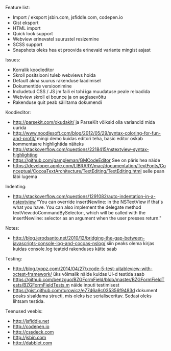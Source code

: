 Feature list:

- Import / eksport jsbin.com, jsfiddle.com, codepen.io
- Gist eksport
- HTML import
- Quick look support
- Webview erinevatel suurustel resizemine
- SCSS support
- Snapshots oleks hea et proovida erinevaid variante mingist asjast

Issues:

- Korralik koodieditor
- Skroll positsiooni tuleb webviews hoida
- Default akna suurus rakenduse laadimisel
- Dokumentide versioonimine
- Includetud CSS / JS jm faili ei tohi iga muudatuse peale reloadida
- Webview skroll ei bounce ja on aeglasevõitu
- Rakenduse quit peab säilitama dokumendi

Koodieditor:

- http://parsekit.com/okudakit/ ja ParseKit võiksid olla variandid mida uurida
- http://www.noodlesoft.com/blog/2012/05/29/syntax-coloring-for-fun-and-profit/ mingi demo kuidas editori teha, basic editor oskab kommentaare highlightida näiteks
- http://stackoverflow.com/questions/2218415/nstextview-syntax-highlighting
- https://github.com/gampleman/GMCodeEditor See on päris hea näide
- https://developer.apple.com/LIBRARY/mac/documentation/TextFonts/Conceptual/CocoaTextArchitecture/TextEditing/TextEditing.html selle pean läbi lugema

Indenting:

- http://stackoverflow.com/questions/1291082/auto-indentation-in-a-nstextview "You can override insertNewline: in the NSTextView if that's what you have. You can also implement the delegate method textView:doCommandBySelector:, which will be called with the insertNewline: selector as an argument when the user presses return."

Notes:

- http://blog.jerodsanto.net/2010/12/bridging-the-gap-between-javascripts-console-log-and-cocoas-nslog/ siin peaks olema kirjas kuidas console.log teateid rakenduses kätte saab

Testing:

- http://blog.typpz.com/2014/04/27/xcode-5-test-uitableview-with-xctest-framework/ üks võimalik näide kuidas UI-d testida saab
- https://github.com/benzguo/BZGFormField/blob/master/BZGFormFieldTests/BZGFormFieldTests.m näide inputi testimisest
- https://gist.github.com/turowicz/e7746a9c035356f9483d dokument peaks sisaldama structi, mis oleks ise serialiseeritav. Sedasi oleks lihtsam testida.

Teenused veebis:

- http://jsfiddle.net
- http://codepen.io
- http://cssdeck.com
- http://jsbin.com
- http://dabblet.com


